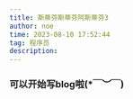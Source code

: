 ```yaml
---
title: 斯蒂芬斯蒂芬阿斯蒂芬3
author: noe
time: 2023-08-10 17:52:44
tag: 程序员
description:
---
```



### 可以开始写blog啦(*￣︶￣)